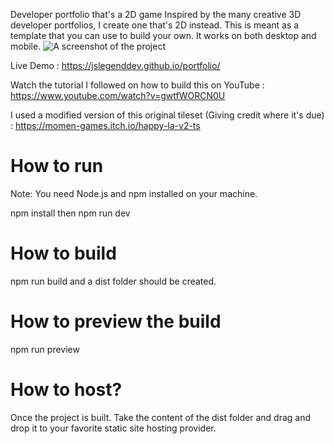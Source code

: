 Developer portfolio that's a 2D game
Inspired by the many creative 3D developer portfolios, I create one that's 2D instead. This is meant as a template that you can use to build your own. It works on both desktop and mobile.
<img src="https://www.freecodecamp.org/news/content/images/size/w2000/2024/04/gamedev.png" alt="A screenshot of the project" style="max-width: 100%;"/> 

Live Demo : https://jslegenddev.github.io/portfolio/

Watch the tutorial I followed on how to build this on YouTube : https://www.youtube.com/watch?v=gwtfWORCN0U

I used a modified version of this original tileset (Giving credit where it's due) : https://momen-games.itch.io/happy-la-v2-ts

<h1>How to run</h1>
Note: You need Node.js and npm installed on your machine.

npm install then npm run dev

<h1>How to build</h1>
npm run build and a dist folder should be created.

<h1>How to preview the build</h1>
npm run preview

<h1>How to host?</h1>
Once the project is built. Take the content of the dist folder and drag and drop it to your favorite static site hosting provider.
